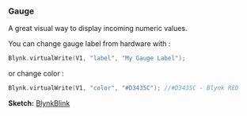 
### Gauge

A great visual way to display incoming numeric values.

You can change gauge label from hardware with : 

```cpp
Blynk.virtualWrite(V1, "label", "My Gauge Label");
```

or change color : 

```cpp
Blynk.virtualWrite(V1, "color", "#D3435C"); //#D3435C - Blynk RED
```

**Sketch:** [BlynkBlink](https://github.com/blynkkk/blynk-library/blob/master/examples/GettingStarted/BlynkBlink/BlynkBlink.ino)